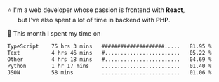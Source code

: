 ⭐ I'm a web developer whose passion is frontend with <b>React</b>,<br/>
&nbsp; &nbsp; &nbsp; but I've also spent a lot of time in backend with <b>PHP</b>.

📅 This month I spent my time on

<!--START_SECTION:waka-->

```txt
TypeScript    75 hrs 3 mins   ####################.....   81.95 %
Text          4 hrs 46 mins   #........................   05.22 %
Other         4 hrs 18 mins   #........................   04.69 %
Python        1 hr 17 mins    .........................   01.40 %
JSON          58 mins         .........................   01.06 %
```

<!--END_SECTION:waka-->
